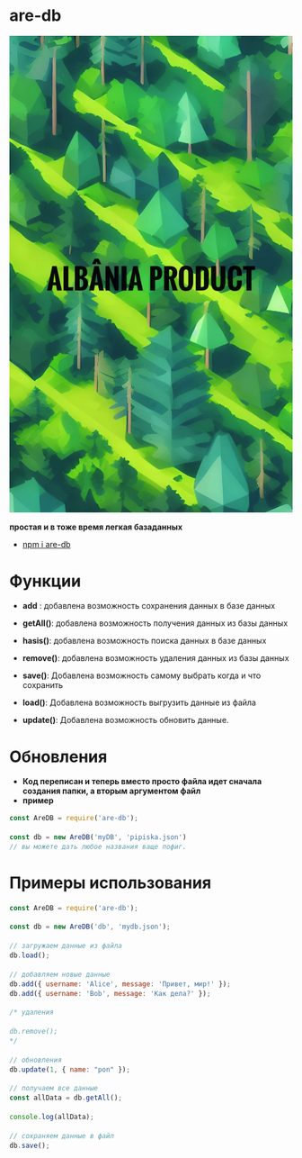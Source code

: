 #       are-db
![i.jpg](./i.jpg)

**простая и в тоже время легкая базаданных**
- [npm i are-db](https://www.npmjs.com/package/are-db) 
#       Функции 
- **add** : добавлена возможность сохранения данных в базе данных

- **getAll()**: добавлена возможность получения данных из базы данных

- **hasis()**: добавлена возможность поиска данных в базе данных

- **remove()**: добавлена возможность удаления данных из базы данных
- **save()**: Добавлена возможность самому выбрать когда и что сохранить
- **load()**: Добавлена возможность выгрузить данные из файла
- **update()**: Добавлена возможность обновить данные.

#        Обновления
- **Код переписан и теперь вместо просто файла идет сначала создания папки, а вторым аргументом файл**
- **пример**
```js
const AreDB = require('are-db');

const db = new AreDB('myDB', 'pipiska.json')
// вы можете дать любое названия ваще пофиг.
```
#        Примеры использования

```js
const AreDB = require('are-db');

const db = new AreDB('db', 'mydb.json');

// загружаем данные из файла
db.load();

// добавляем новые данные
db.add({ username: 'Alice', message: 'Привет, мир!' });
db.add({ username: 'Bob', message: 'Как дела?' });

/* удаления

db.remove();
*/

// обновления 
db.update(1, { name: "pon" });

// получаем все данные
const allData = db.getAll();

console.log(allData);

// сохраняем данные в файл
db.save();
```